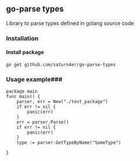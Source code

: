 ## go-parse types ##
Library to parse types defined in golang source code 

### Installation ###

#### Install package ####
    
    go get github.com/saturn4er/go-parse-types
    
### Usage example###

    package main  
    func main() {
        parser, err = New("./test_package")
        if err != nil {
            panic(err)
        }
        err = parser.Parse()
        if err != nil {
            panic(err)
        }
        type := parser.GetTypeByName("SomeType")
        
    }
 
     